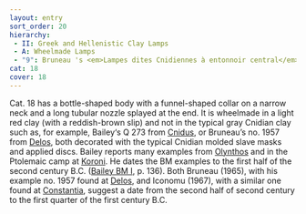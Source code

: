 ```yaml
---
layout: entry
sort_order: 20
hierarchy:
 - II: Greek and Hellenistic Clay Lamps
 - A: Wheelmade Lamps
 - "9": Bruneau 's <em>Lampes dites Cnidiennes à entonnoir central</em> group III (Cnidian lamps with central funnel)
cat: 18
cover: 18
---
```


Cat. 18 has a bottle-shaped body with a funnel-shaped collar on a narrow neck and a long tubular nozzle splayed at the end. It is wheelmade in a light red clay (with a reddish-brown slip) and not in the typical gray Cnidian clay such as, for example, Bailey‘s Q 273 from <a href='../../map/#loc_599575'>Cnidus</a>, or Bruneau’s no. 1957 from <a href='../../map/#loc_599588'>Delos</a>, both decorated with the typical Cnidian molded slave masks and applied discs. Bailey reports many examples from <a href='../../map/#loc_491678'>Olynthos</a> and in the Ptolemaic camp at <a href='../../map/#loc_570125'>Koroni</a>. He dates the BM examples to the first half of the second century B.C. (<a href='../../bibliography/#bailey-bm-i'>Bailey BM I</a>, p. 136). Both Bruneau (1965), with his example no. 1957 found at <a href='../../map/#loc_599588'>Delos</a>, and Iconomu (1967), with a similar one found at <a href='../../map/#loc_305064'>Constantia</a>, suggest a date from the second half of second century to the first quarter of the first century B.C.
